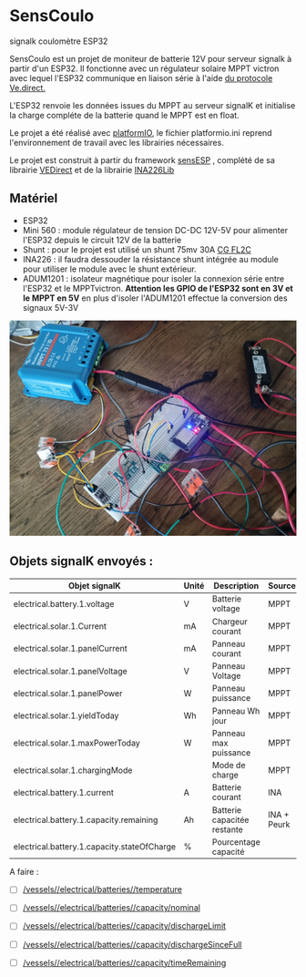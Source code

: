 # SensCoulo
 signalk coulomètre ESP32

SensCoulo est un projet de moniteur de batterie 12V pour serveur signalk à partir d'un ESP32. Il fonctionne avec un régulateur solaire MPPT victron avec lequel l'ESP32 communique en liaison série à l'aide [du protocole Ve.direct.](https://www.victronenergy.com/upload/documents/VE.Direct-Protocol-3.32.pdf) 

L'ESP32 renvoie les données issues du MPPT au serveur signalK et initialise la charge compléte de la batterie quand le MPPT est en float.

Le projet a été réalisé avec [platformIO](https://platformio.org), le fichier platformio.ini reprend l'environnement de travail avec les librairies nécessaires.

Le projet est construit à partir du framework [sensESP](https://github.com/SignalK/SensESP) , complété de sa librairie [VEDirect](https://github.com/SensESP/VEDirect) et de la librairie [INA226Lib](https://github.com/peterus/INA226Lib)

## Matériel

- ESP32
- Mini 560 : module régulateur de tension DC-DC 12V-5V pour alimenter l'ESP32 depuis le circuit 12V de la batterie 
- Shunt : pour le projet est utilisé un shunt 75mv 30A [CG FL2C](http://www.cnchog.com/products/10a-50a-ID137.html)
- INA226 : il faudra dessouder la résistance shunt intégrée au module pour utiliser le module avec le shunt extérieur.
- ADUM1201 : isolateur magnétique pour isoler la connexion série entre l'ESP32 et le MPPTvictron. **Attention les GPIO de l'ESP32 sont en 3V et le MPPT en 5V** en plus d'isoler l'ADUM1201 effectue la conversion des signaux 5V-3V

![testmat](img/testmat.jpg)



## Objets signalK envoyés :



| Objet signalK                               | Unité | Description                 | Source      |
| ------------------------------------------- | ----- | --------------------------- | ----------- |
| electrical.battery.1.voltage                | V     | Batterie voltage            | MPPT        |
| electrical.solar.1.Current                  | mA    | Chargeur courant            | MPPT        |
| electrical.solar.1.panelCurrent             | mA    | Panneau courant             | MPPT        |
| electrical.solar.1.panelVoltage             | V     | Panneau Voltage             | MPPT        |
| electrical.solar.1.panelPower               | W     | Panneau puissance           | MPPT        |
| electrical.solar.1.yieldToday               | Wh    | Panneau Wh jour             | MPPT        |
| electrical.solar.1.maxPowerToday            | W     | Panneau max puissance       | MPPT        |
| electrical.solar.1.chargingMode             |       | Mode de charge              | MPPT        |
| electrical.battery.1.current                | A     | Batterie courant            | INA         |
| electrical.battery.1.capacity.remaining     | Ah    | Batterie capacitée restante | INA + Peurk |
| electrical.battery.1.capacity.stateOfCharge | %     | Pourcentage capacité        |             |



A faire :

- [ ] [/vessels//electrical/batteries//temperature](https://signalk.org/specification/1.7.0/doc/vesselsBranch.html#vesselsregexpelectricalbatteriesregexptemperature)

- [ ] [/vessels//electrical/batteries//capacity/nominal](https://signalk.org/specification/1.7.0/doc/vesselsBranch.html#vesselsregexpelectricalbatteriesregexpcapacitynominal)

  

- [ ] [/vessels//electrical/batteries//capacity/dischargeLimit](https://signalk.org/specification/1.7.0/doc/vesselsBranch.html#vesselsregexpelectricalbatteriesregexpcapacitydischargelimit)

  

- [ ] [/vessels//electrical/batteries//capacity/dischargeSinceFull](https://signalk.org/specification/1.7.0/doc/vesselsBranch.html#vesselsregexpelectricalbatteriesregexpcapacitydischargesincefull)

- [ ] [/vessels//electrical/batteries//capacity/timeRemaining](https://signalk.org/specification/1.7.0/doc/vesselsBranch.html#vesselsregexpelectricalbatteriesregexpcapacitytimeremaining)
